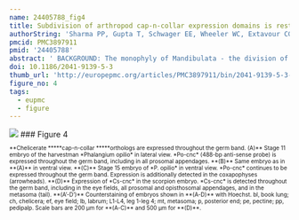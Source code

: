 ```yaml
---
name: 24405788_fig4
title: Subdivision of arthropod cap-n-collar expression domains is restricted to Mandibulata.
authorString: 'Sharma PP, Gupta T, Schwager EE, Wheeler WC, Extavour CG.'
pmcid: PMC3897911
pmid: '24405788'
abstract: ' BACKGROUND: The monophyly of Mandibulata - the division of arthropods uniting pancrustaceans and myriapods - is consistent with several morphological characters, such as the presence of sensory appendages called antennae and the eponymous biting appendage, the mandible. Functional studies have demonstrated that the patterning of the mandible requires the activity of the Hox gene Deformed and the transcription factor cap-n-collar (cnc) in at least two holometabolous insects: the fruit fly Drosophila melanogaster and the beetle Tribolium castaneum. Expression patterns of cnc from two non-holometabolous insects and a millipede have suggested conservation of the labral and mandibular domains within Mandibulata. However, the activity of cnc is unknown in crustaceans and chelicerates, precluding understanding of a complete scenario for the evolution of patterning of this appendage within arthropods. To redress these lacunae, here we investigate the gene expression of the ortholog of cnc in Parhyale hawaiensis, a malacostracan crustacean, and two chelicerates: the harvestman Phalangium opilio, and the scorpion Centruroides sculpturatus. RESULTS: In the crustacean P. hawaiensis, the segmental expression of Ph-cnc is the same as that reported previously in hexapods and myriapods, with two distinct head domains in the labrum and the mandibular segment. In contrast, Po-cnc and Cs-cnc expression is not enriched in the labrum of either chelicerate, but instead is expressed at comparable levels in all appendages. In further contrast to mandibulate orthologs, the expression domain of Po-cnc posterior to the labrum is not confined within the expression domain of Po-Dfd. CONCLUSIONS: Expression data from two chelicerate outgroup taxa suggest that the signature two-domain head expression pattern of cnc evolved at the base of Mandibulata. The observation of the archetypal labral and mandibular segment domains in a crustacean exemplar supports the synapomorphic nature of mandibulate cnc expression. The broader expression of Po-cnc with respect to Po-Dfd in chelicerates further suggests that the regulation of cnc by Dfd was also acquired at the base of Mandibulata. To test this hypothesis, future studies examining panarthropod cnc evolution should investigate expression of the cnc ortholog in arthropod outgroups, such as Onychophora and Tardigrada.'
doi: 10.1186/2041-9139-5-3
thumb_url: 'http://europepmc.org/articles/PMC3897911/bin/2041-9139-5-3-4.gif'
figure_no: 4
tags:
  - eupmc
  - figure
---
```

<img src='http://europepmc.org/articles/PMC3897911/bin/2041-9139-5-3-4.jpg' style='max-height: 300px'>
### Figure 4
<p style='font-size: 10px;'>**Chelicerate *****cap-n-collar *****orthologs are expressed throughout the germ band. (A)** Stage 11 embryo of the harvestman *Phalangium opilio* in lateral view. *Po-cnc* (488-bp anti-sense probe) is expressed throughout the germ band, including in all prosomal appendages. **(B)** Same embryo as in **(A)** in ventral view. **(C)** Stage 15 embryo of *P. opilio* in ventral view. *Po-cnc* continues to be expressed throughout the germ band. Expression is additionally detected in the coxapophyses (arrowheads). **(D)** Expression of *Cs-cnc* in the scorpion embryo. *Cs-cnc* is detected throughout the germ band, including in the eye fields, all prosomal and opisthosomal appendages, and in the metasoma (tail). **(A’-D’)** Counterstaining of embryos shown in **(A-D)** with Hoechst. bl, book lung; ch, chelicera; ef, eye field; lb, labrum; L1-L4, leg 1-leg 4; mt, metasoma; p, posterior end; pe, pectine; pp, pedipalp. Scale bars are 200&nbsp;μm for **(A-C)** and 500&nbsp;μm for **(D)**.</p>